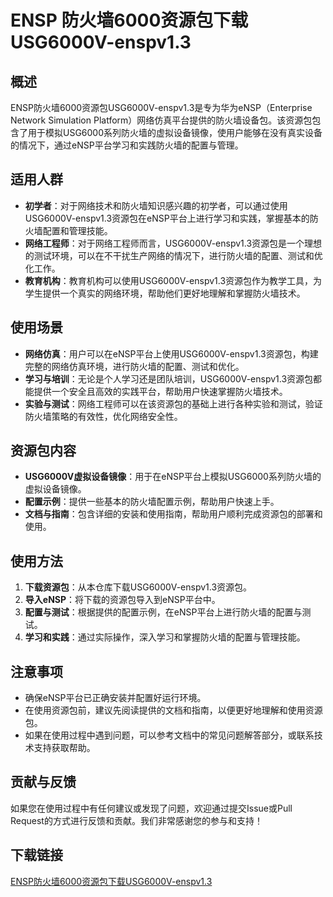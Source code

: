 # ENSP 防火墙6000资源包下载USG6000V-enspv1.3

## 概述
ENSP防火墙6000资源包USG6000V-enspv1.3是专为华为eNSP（Enterprise Network Simulation Platform）网络仿真平台提供的防火墙设备包。该资源包包含了用于模拟USG6000系列防火墙的虚拟设备镜像，使用户能够在没有真实设备的情况下，通过eNSP平台学习和实践防火墙的配置与管理。

## 适用人群
- **初学者**：对于网络技术和防火墙知识感兴趣的初学者，可以通过使用USG6000V-enspv1.3资源包在eNSP平台上进行学习和实践，掌握基本的防火墙配置和管理技能。
- **网络工程师**：对于网络工程师而言，USG6000V-enspv1.3资源包是一个理想的测试环境，可以在不干扰生产网络的情况下，进行防火墙的配置、测试和优化工作。
- **教育机构**：教育机构可以使用USG6000V-enspv1.3资源包作为教学工具，为学生提供一个真实的网络环境，帮助他们更好地理解和掌握防火墙技术。

## 使用场景
- **网络仿真**：用户可以在eNSP平台上使用USG6000V-enspv1.3资源包，构建完整的网络仿真环境，进行防火墙的配置、测试和优化。
- **学习与培训**：无论是个人学习还是团队培训，USG6000V-enspv1.3资源包都能提供一个安全且高效的实践平台，帮助用户快速掌握防火墙技术。
- **实验与测试**：网络工程师可以在该资源包的基础上进行各种实验和测试，验证防火墙策略的有效性，优化网络安全性。

## 资源包内容
- **USG6000V虚拟设备镜像**：用于在eNSP平台上模拟USG6000系列防火墙的虚拟设备镜像。
- **配置示例**：提供一些基本的防火墙配置示例，帮助用户快速上手。
- **文档与指南**：包含详细的安装和使用指南，帮助用户顺利完成资源包的部署和使用。

## 使用方法
1. **下载资源包**：从本仓库下载USG6000V-enspv1.3资源包。
2. **导入eNSP**：将下载的资源包导入到eNSP平台中。
3. **配置与测试**：根据提供的配置示例，在eNSP平台上进行防火墙的配置与测试。
4. **学习和实践**：通过实际操作，深入学习和掌握防火墙的配置与管理技能。

## 注意事项
- 确保eNSP平台已正确安装并配置好运行环境。
- 在使用资源包前，建议先阅读提供的文档和指南，以便更好地理解和使用资源包。
- 如果在使用过程中遇到问题，可以参考文档中的常见问题解答部分，或联系技术支持获取帮助。

## 贡献与反馈
如果您在使用过程中有任何建议或发现了问题，欢迎通过提交Issue或Pull Request的方式进行反馈和贡献。我们非常感谢您的参与和支持！

## 下载链接

[ENSP防火墙6000资源包下载USG6000V-enspv1.3](https://pan.quark.cn/s/1a5211fae1ee)